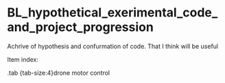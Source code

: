 # BL_hypothetical_exerimental_code_and_project_progression

<p>
Achrive of hypothesis and confurmation of code. 
That I think will be useful

Item index:

 .tab {tab-size:4}drone motor control

</p>


